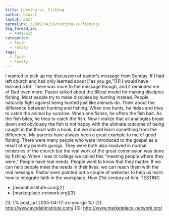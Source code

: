 ```yaml
---
title: Hunting vs. Fishing
author: bsoist
layout: post
permalink: /2005/04/19/hunting-vs-fishing/
dsq_thread_id:
  - 49417623
categories:
  - Faith
  - Family
tags:
  - Faith
  - Family
---
```

I wanted to pick up my discussion of pastor's message from Sunday. If I had left church and had only learned about ["as you go,"][1] I would have learned a lot. There was more to the message though, and it reminded me of Dad even more. Pastor talked about the Bilical model for making disciples fishing. Most people try to make disciples by hunting instead. People naturally fight against being hunted just like animals do. Think about the difference between hunting and fishing. When one hunts, he hides and tries to catch the animal by surprise. When one fishes, he offers the fish bait. As the fish bites, he tries to catch the fish. Now I realize that all analogies break down and obviously the fish is not happy with the ultimate outcome of being caught in the throat with a hook, but we should learn something from the difference. My parents have always been a great example to me of good fishing. There were many people who were introduced to the gospel as a result of my parents goings. They were both also involved in normal ministries of the church but the real work of the great commission was done by fishing. When I was in college we called this "meeting people where they were." People have real needs. People want to know that they matter. If we can help people meet the needs in their lives, we can reach them with the real message. Pastor even pointed out a couple of websites to help us learn how to integrate faith in the workplace. How 21st century of him. TESTING

  * [avodahinstitute.com][2]
  * [marketplace-network.org][3]

 [1]: {% post_url 2005-04-17-as-you-go %}
 [2]: http://www.avodahinstitute.com/
 [3]: http://www.marketplace-network.org/
